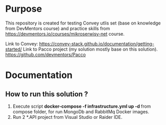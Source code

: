 # Purpose
This repository is created for testing Convey utlis set (base on knowledge from DevMentors course) and practice skills from https://devmentors.io/courses/mikroserwisy-net course.
 
Link to Convey: https://convey-stack.github.io/documentation/getting-started/
Link to Pacco project (my solution mostly base on this solution). https://github.com/devmentors/Pacco

# Documentation 

## How to run this solution ? 

1) Execute script <b> docker-compose -f infrastructure.yml up -d </b> from compose folder, for run MongoDb and RabbitMq Docker images. 
2) Run 2 *.API project from Visual Studio or Raider IDE.
